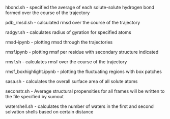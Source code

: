 hbond.sh -  specified the average of each solute-solute hydrogen bond formed over the course of the trajectory

pdb_rmsd.sh - calculated rmsd over the course of the trajectory

radgyr.sh - calculates radius of gyration for specified atoms 

rmsd-ipynb - plotting rmsd through the trajectories

rmsf.ipynb - plotting rmsf per residue with secondary structure indicated 

rmsf.sh - calculates rmsf over the course of the trajectory

rmsf_boxhighlight.ipynb - plotting the fluctuating regions with box patches

sasa.sh - calculates the overall surface area of all solute atoms

seconstr.sh - Average structural propensities for all frames will be written to the file specified by sumout

watershell.sh - calculates the number of waters in the first and second solvation shells based on certain distance
